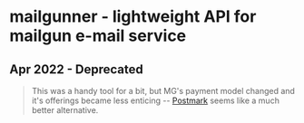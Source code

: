 # mailgunner - lightweight API for mailgun e-mail service 

## Apr 2022 - Deprecated

> This was a handy tool for a bit, but MG's payment model changed and it's offerings became 
less enticing -- [Postmark](https://postmarkapp.com/) seems like a much better alternative.


